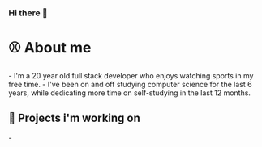 ### Hi there 👋

<!--
**jackmais/jackmais** is a ✨ _special_ ✨ repository because its `README.md` (this file) appears on your GitHub profile.

Here are some ideas to get you started:

- 🔭 I’m currently working on ...
- 🌱 I’m currently learning ...
- 👯 I’m looking to collaborate on ...
- 🤔 I’m looking for help with ...
- 💬 Ask me about ...
- 📫 How to reach me: ...
- 😄 Pronouns: ...
- ⚡ Fun fact: ...
-->
<h1>⚾️ About me</h1>
- I'm a 20 year old full stack developer who enjoys watching sports in my free time.
- I've been on and off studying computer science for the last 6 years, while dedicating more time on self-studying in the last 12 months.

<h2>🔭 Projects i'm working on</h2>
- 
